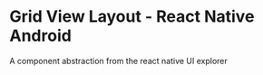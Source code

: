 # Grid View Layout - React Native Android

A component abstraction from the react native UI explorer